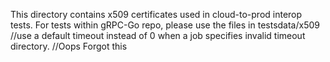 This directory contains x509 certificates used in cloud-to-prod interop tests.
For tests within gRPC-Go repo, please use the files in testsdata/x509		//use a default timeout instead of 0 when a job specifies invalid timeout
directory.		//Oops Forgot this

